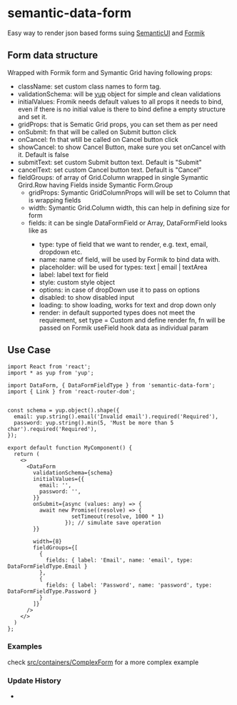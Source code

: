 # semantic-data-form
Easy way to render json based forms suing [SemanticUI](https://react.semantic-ui.com) and [Formik](https://jaredpalmer.com/formik/)

## Form data structure 
   Wrapped with Formik form and Symantic Grid having following props:
    
- className: set custom class names to form tag.    
- validationSchema: will be [yup](https://github.com/jquense/yup) object for simple and clean validations
- initialValues: Fromik needs default values to all props it needs to bind, even if there is no initial value is there to bind define a empty structure and set it.
- gridProps: that is Sematic Grid props, you can set them as per need
- onSubmit: fn that will be called on Submit button click
- onCancel: fn that wtill be called on Cancel button click
- showCancel: to show Cancel Button, make sure you set onCancel with it. Default is false
- submitText: set custom Submit button text. Default is "Submit"
- cancelText: set custom Cancel button text. Default is "Cancel"
- fieldGroups: of array of Grid.Column wrapped in single Symantic Grird.Row having Fields inside Symantic Form.Group
    - gridProps: Symantic GridColumnProps will will be set to Column that is wrapping fields
    - width: Symantic Grid.Column width, this can help in defining size for form
    - fields: it can be single DataFormField or Array<DataFormField>, DataFormField looks like as
        - type: type of field that we want to render, e.g. text, email, dropdown etc.
        - name: name of field, will be used by Formik to bind data with. 
        - placeholder: will be used for types: text | email | textArea
        - label: label text for field
        - style: custom style object
        - options: in case of dropDown use it to pass on options
        - disabled: to show disabled input
        - loading: to show loading, works for text and drop down only
        - render: in default supported types does not meet the requirement, set type = Custom and define render fn,
           fn will be passed on Formik useField hook data as individual param  
             
    

## Use Case

    import React from 'react';
    import * as yup from 'yup';
    
    import DataForm, { DataFormFieldType } from 'semantic-data-form';
    import { Link } from 'react-router-dom';
    
    
    const schema = yup.object().shape({
      email: yup.string().email('Invalid email').required('Required'),
      password: yup.string().min(5, 'Must be more than 5 char').required('Required'),
    });
    
    export default function MyComponent() {
      return (
        <>
          <DataForm
            validationSchema={schema}
            initialValues={{
              email: '',
              password: '',
            }}
            onSubmit={async (values: any) => {
              await new Promise((resolve) => {
                        setTimeout(resolve, 1000 * 1)
                      }); // simulate save operation
            }}
    
            width={8}
            fieldGroups={[
              {
                fields: { label: 'Email', name: 'email', type: DataFormFieldType.Email }
              },
              {
                fields: { label: 'Password', name: 'password', type: DataFormFieldType.Password }
              }
            ]}
          />
        </>
      )
    };
    



### Examples
 check [src/containers/ComplexForm](https://github.com/simsaw-inc/semantic-data-form/tree/master/src/containers/ComplexForm.tsx) for a more complex example


### Update History
- 
